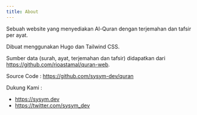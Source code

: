 ```yaml
---
title: About
---
```


Sebuah website yang menyediakan Al-Quran dengan terjemahan dan tafsir per ayat.

Dibuat menggunakan Hugo dan Tailwind CSS.

Sumber data (surah, ayat, terjemahan dan tafsir) didapatkan dari https://github.com/rioastamal/quran-web.

Source Code : https://github.com/sysym-dev/quran

Dukung Kami :

- https://sysym.dev
- https://twitter.com/sysym_dev